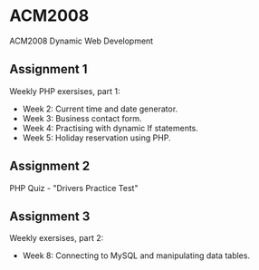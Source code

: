 # ACM2008
ACM2008 Dynamic Web Development 

<h2>Assignment 1</h2>
Weekly PHP exersises, part 1:
<br>
<ul>
<li>Week 2: Current time and date generator.</li>
<li>Week 3: Business contact form.</li>
<li>Week 4: Practising with dynamic If statements.</li>
<li>Week 5: Holiday reservation using PHP.</li>
</ul>
<h2>Assignment 2</h2> 
PHP Quiz - "Drivers Practice Test"

<h2>Assignment 3</h2>
Weekly exersises, part 2:
<br>
<ul>
<li>Week 8: Connecting to MySQL and manipulating data tables.</li>
</ul>



